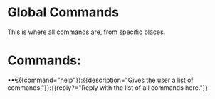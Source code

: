 # Global Commands
This is where all commands are, from specific places.

# Commands:
••€{{command="help"}}:{{description="Gives the user a list of commands."}}:{{reply?="Reply with the list of all commands here."}}